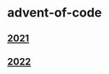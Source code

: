# advent-of-code
## [2021](https://github.com/sanjayrajputcse/advent-of-code/tree/master/src/main/java/com/sanjay/advent_of_code/aoc_2021)
## [2022](https://github.com/sanjayrajputcse/advent-of-code/tree/master/src/main/java/com/sanjay/advent_of_code/aoc_2022)
